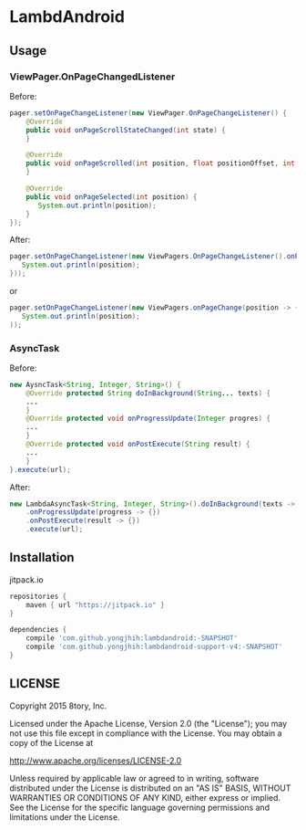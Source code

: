 # LambdAndroid

## Usage

### ViewPager.OnPageChangedListener

Before:

```java
pager.setOnPageChangeListener(new ViewPager.OnPageChangeListener() {
    @Override
    public void onPageScrollStateChanged(int state) {
    }

    @Override
    public void onPageScrolled(int position, float positionOffset, int positionOffsetPixels) {
    }

    @Override
    public void onPageSelected(int position) {
       System.out.println(position);
    }
});
```

After:

```java
pager.setOnPageChangeListener(new ViewPagers.OnPageChangeListener().onPageSelected(position -> {
   System.out.println(position);
}));
```

or

```java
pager.setOnPageChangeListener(new ViewPagers.onPageChange(position -> {
   System.out.println(position);
));
```

### AsyncTask

Before:
```java
new AysncTask<String, Integer, String>() {
    @Override protected String doInBackground(String... texts) {
    ...
    }
    @Override protected void onProgressUpdate(Integer progres) {
    ...
    }
    @Override protected void onPostExecute(String result) {
    ...
    }
}.execute(url);
```

After:

```java
new LambdaAsyncTask<String, Integer, String>().doInBackground(texts -> {})
    .onProgressUpdate(progress -> {})
    .onPostExecute(result -> {})
    .execute(url);
```

## Installation

jitpack.io

```gradle
repositories {
    maven { url "https://jitpack.io" }
}

dependencies {
    compile 'com.github.yongjhih:lambdandroid:-SNAPSHOT'
    compile 'com.github.yongjhih:lambdandroid-support-v4:-SNAPSHOT'
}
```

## LICENSE

Copyright 2015 8tory, Inc.

Licensed under the Apache License, Version 2.0 (the "License"); you may not use this file except in compliance with the License. You may obtain a copy of the License at

http://www.apache.org/licenses/LICENSE-2.0

Unless required by applicable law or agreed to in writing, software distributed under the License is distributed on an "AS IS" BASIS, WITHOUT WARRANTIES OR CONDITIONS OF ANY KIND, either express or implied. See the License for the specific language governing permissions and limitations under the License.
